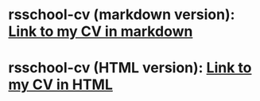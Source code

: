 # rsschool-cv (markdown version): [Link to my CV in markdown](https://AlekseyVY.github.io/rsschool-cv/cv)
# rsschool-cv (HTML version): [Link to my CV in HTML](https://alekseyvy-cv.netlify.app/)
